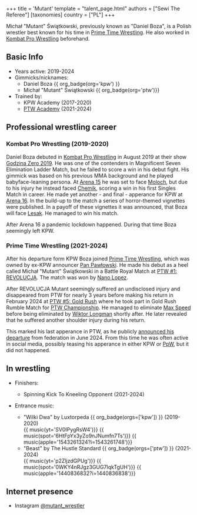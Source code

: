 +++
title = 'Mutant'
template = "talent_page.html"
authors = ["Sewi The Referee"]
[taxonomies]
country = ["PL"]
+++

Michał "Mutant" Świątkowski, previously known as "Daniel Boza", is a Polish wrestler best known for his time in [Prime Time Wrestling](@/o/ptw.md). He also worked in [Kombat Pro Wrestling](@/o/kpw.md) beforehand.

## Basic Info

* Years active: 2019-2024
* Gimmicks/nicknames:
  - Daniel Boza {{ org_badge(org='kpw') }}
  - Michał "Mutant" Świątkowski {{ org_badge(org='ptw')}}
* Trained by:
  - KPW Academy (2017-2020)
  - [PTW Academy](@/o/ptw-academy.md) (2021-2024)
 
## Professional wrestling career

### Kombat Pro Wrestling (2019-2020)

Daniel Boza debuted in [Kombat Pro Wrestling](@/o/kpw.md) in August 2019 at their show [Godzina Zero 2019](@/e/kpw/2019-08-17-kpw-godzina-zero-2019.md). He was one of the contenders in Magnificent Seven Elimination Ladder Match, but he failed to score a win in his debut fight. His gimmick was based on his previous MMA background and he played babyface-leaning persona. At [Arena 15](@/e/kpw/2019-11-16-kpw-arena-15-swieza-krew.md) he was set to face [Moloch](@/w/moloch.md), but due to his injury he instead faced [Chemik](@/w/chemik.md), scoring a win in his first Singles Match in career. He made yet another - and final - apperance for KPW at [Arena 16](@/e/kpw/2020-02-01-kpw-arena-16-polowanie.md). In the build-up to the match a series of horror-themed vignettes were published. In a payoff of these vignettes it was announced, that Boza will face [Lesak](@/w/eryk-lesak.md). He managed to win his match.

After Arena 16 a pandemic lockdown happened. During that time Boza seemingly left KPW.

### Prime Time Wrestling (2021-2024)

After his departure form KPW Boza joined [Prime Time Wrestling](@/o/ptw.md), which was owned by ex-KPW announcer [Pan Pawłowski](@/w/pan-pawlowski.md). He made his debut as a heel called Michał "Mutant" Świątkowski in a Battle Royal Match at [PTW #1: REVOLUCJA](@/e/ptw/2021-10-09-ptw-1-revolucja.md). The match was won by [Nano Lopez](@/w/nano-lopez.md). 

After REVOLUCJA Mutant seemingly suffered an undisclosed injury and disappeared from PTW for nearly 3 years before making his return in February 2024 at [PTW #5: Gold Rush](@/e/ptw/2024-02-03-ptw-5-gold-rush.md) where he took part in Gold Rush Rumble Match for [PTW Championship](@/c/ptw-championship.md). He managed to eliminate [Max Speed](@/w/max-speed.md) before being eliminated by [Wiktor Longman](@/w/wiktor-longman.md) shortly after. He later revealed that he suffered another shoulder injury during his return. 

This marked his last apperance in PTW, as he publicly [announced his departure](@/a/ptw-exits.md) from federation in June 2024. From this time he was often active in social media, possibly teasing his apperance in either KPW or [PpW](@/o/ppw.md), but it did not happened. 

## In wrestling

* Finishers:
  - Spinning Kick To Kneeling Opponent (2021-2024)

* Entrance music:
  - "Wilki Dwa" by Luxtorpeda
    {{ org_badge(orgs=['kpw']) }} (2019-2020)  <br>
    {{ music(yt='SV0IPygRsW4')}}
    {{ music(spot='6HtFpYx3yZo9nJNumfn7Ts')}}
    {{ music(apple='1543261324?i=1543261748')}}
  - "Beast" by The Hustle Standard
    {{ org_badge(orgs=['ptw']) }} (2021-2024)  <br>
    {{ music(yt='p2ZljzdGPUg')}}
    {{ music(spot='0WKY4nRJgz3GUG7IqkTgUH')}}
    {{ music(apple='1440836832?i=1440836838')}}
  
## Internet presence
  - Instagram [@mutant_wrestler](https://www.instagram.com/mutant_wrestler)
